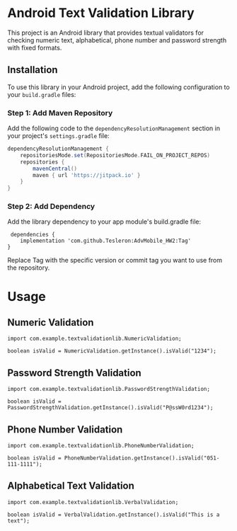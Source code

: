 # Android Text Validation Library

This project is an Android library that provides textual validators for checking numeric text, alphabetical, phone number
and password strength with fixed formats.

## Installation

To use this library in your Android project, add the following configuration to your `build.gradle` files:

### Step 1: Add Maven Repository

Add the following code to the `dependencyResolutionManagement` section in your project's `settings.gradle` file:

```groovy
dependencyResolutionManagement {
    repositoriesMode.set(RepositoriesMode.FAIL_ON_PROJECT_REPOS)
    repositories {
        mavenCentral()
        maven { url 'https://jitpack.io' }
    }
}
```
### Step 2: Add Dependency
Add the library dependency to your app module's build.gradle file:
```
 dependencies {
    implementation 'com.github.Tesleron:AdvMobile_HW2:Tag'
}
```
Replace Tag with the specific version or commit tag you want to use from the repository.

# Usage
## Numeric Validation
```
import com.example.textvalidationlib.NumericValidation;

boolean isValid = NumericValidation.getInstance().isValid("1234");
```
## Password Strength Validation
```
import com.example.textvalidationlib.PasswordStrengthValidation;

boolean isValid = PasswordStrengthValidation.getInstance().isValid("P@ssW0rd1234");
```

## Phone Number Validation
```
import com.example.textvalidationlib.PhoneNumberValidation;

boolean isValid = PhoneNumberValidation.getInstance().isValid("051-111-1111");
```
## Alphabetical Text Validation
```
import com.example.textvalidationlib.VerbalValidation;

boolean isValid = VerbalValidation.getInstance().isValid("This is a text");
```
